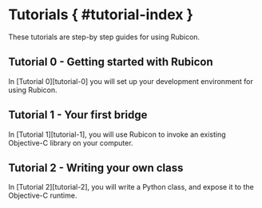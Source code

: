 # Tutorials { #tutorial-index }

These tutorials are step-by step guides for using Rubicon.

## Tutorial 0 - Getting started with Rubicon

In [Tutorial 0][tutorial-0] you will set up your development environment for using Rubicon.

## Tutorial 1 - Your first bridge

In [Tutorial 1][tutorial-1], you will use Rubicon to invoke an existing Objective-C library on your computer.

## Tutorial 2 - Writing your own class

In [Tutorial 2][tutorial-2], you will write a Python class, and expose it to the Objective-C runtime.
